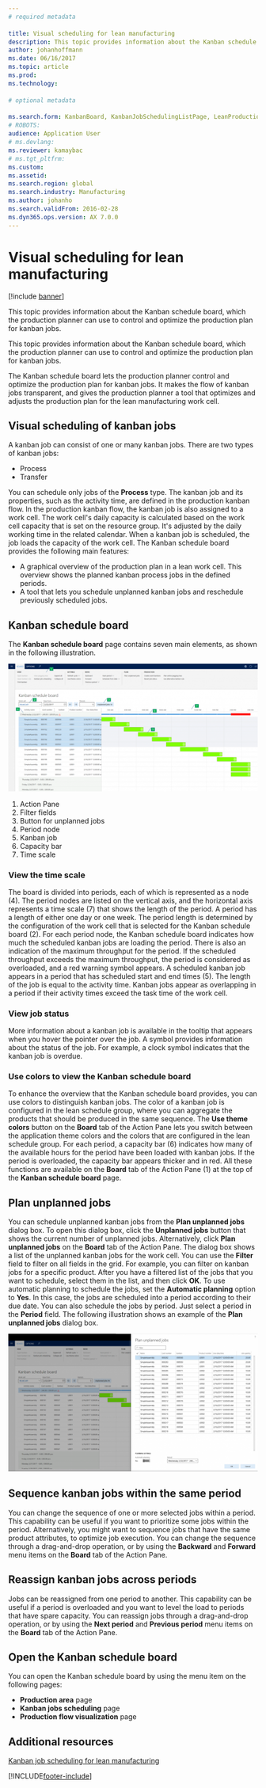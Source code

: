 ```yaml
---
# required metadata

title: Visual scheduling for lean manufacturing 
description: This topic provides information about the Kanban schedule board, which the production planner can use to control and optimize the production plan for kanban jobs.
author: johanhoffmann
ms.date: 06/16/2017
ms.topic: article
ms.prod: 
ms.technology: 

# optional metadata

ms.search.form: KanbanBoard, KanbanJobSchedulingListPage, LeanProductionFlowVisualization, KanbanBoardUnplannedJobs
# ROBOTS: 
audience: Application User
# ms.devlang: 
ms.reviewer: kamaybac
# ms.tgt_pltfrm: 
ms.custom: 
ms.assetid:
ms.search.region: global
ms.search.industry: Manufacturing
ms.author: johanho
ms.search.validFrom: 2016-02-28
ms.dyn365.ops.version: AX 7.0.0
---
```


# Visual scheduling for lean manufacturing

[!include [banner](../includes/banner.md)]

This topic provides information about the Kanban schedule board, which the production planner can use to control and optimize the production plan for kanban jobs.

This topic provides information about the Kanban schedule board, which the production planner can use to control and optimize the production plan for kanban jobs.

The Kanban schedule board lets the production planner control and optimize the production plan for kanban jobs. It makes the flow of kanban jobs transparent, and gives the production planner a tool that optimizes and adjusts the production plan for the lean manufacturing work cell.

## Visual scheduling of kanban jobs
A kanban job can consist of one or many kanban jobs. There are two types of kanban jobs:

-   Process
-   Transfer

You can schedule only jobs of the **Process** type. The kanban job and its properties, such as the activity time, are defined in the production kanban flow. In the production kanban flow, the kanban job is also assigned to a work cell. The work cell's daily capacity is calculated based on the work cell capacity that is set on the resource group. It's adjusted by the daily working time in the related calendar. When a kanban job is scheduled, the job loads the capacity of the work cell. The Kanban schedule board provides the following main features:

-   A graphical overview of the production plan in a lean work cell. This overview shows the planned kanban process jobs in the defined periods.
-   A tool that lets you schedule unplanned kanban jobs and reschedule previously scheduled jobs.

## Kanban schedule board
The **Kanban schedule board** page contains seven main elements, as shown in the following illustration. 

![Kanban schedule board.](./media/kanban-schedule-board-1024x554.png)
1.  Action Pane
2.  Filter fields
3.  Button for unplanned jobs
4.  Period node
5.  Kanban job
6.  Capacity bar
7.  Time scale

### View the time scale

The board is divided into periods, each of which is represented as a node (4). The period nodes are listed on the vertical axis, and the horizontal axis represents a time scale (7) that shows the length of the period. A period has a length of either one day or one week. The period length is determined by the configuration of the work cell that is selected for the Kanban schedule board (2). For each period node, the Kanban schedule board indicates how much the scheduled kanban jobs are loading the period. There is also an indication of the maximum throughput for the period. If the scheduled throughput exceeds the maximum throughput, the period is considered as overloaded, and a red warning symbol appears. A scheduled kanban job appears in a period that has scheduled start and end times (5). The length of the job is equal to the activity time. Kanban jobs appear as overlapping in a period if their activity times exceed the task time of the work cell.

### View job status

More information about a kanban job is available in the tooltip that appears when you hover the pointer over the job. A symbol provides information about the status of the job. For example, a clock symbol indicates that the kanban job is overdue.

### Use colors to view the Kanban schedule board

To enhance the overview that the Kanban schedule board provides, you can use colors to distinguish kanban jobs. The color of a kanban job is configured in the lean schedule group, where you can aggregate the products that should be produced in the same sequence. The **Use theme colors** button on the **Board** tab of the Action Pane lets you switch between the application theme colors and the colors that are configured in the lean schedule group. For each period, a capacity bar (6) indicates how many of the available hours for the period have been loaded with kanban jobs. If the period is overloaded, the capacity bar appears thicker and in red. All these functions are available on the **Board** tab of the Action Pane (1) at the top of the **Kanban schedule board** page.

## Plan unplanned jobs
You can schedule unplanned kanban jobs from the **Plan unplanned jobs** dialog box. To open this dialog box, click the **Unplanned jobs** button that shows the current number of unplanned jobs. Alternatively, click **Plan unplanned jobs** on the **Board** tab of the Action Pane. The dialog box shows a list of the unplanned kanban jobs for the work cell. You can use the **Filter** field to filter on all fields in the grid. For example, you can filter on kanban jobs for a specific product. After you have a filtered list of the jobs that you want to schedule, select them in the list, and then click **OK**. To use automatic planning to schedule the jobs, set the **Automatic planning** option to **Yes**. In this case, the jobs are scheduled into a period according to their due date. You can also schedule the jobs by period. Just select a period in the **Period** field. The following illustration shows an example of the **Plan unplanned jobs** dialog box. 

![Plan unplanned jobs dialog box.](./media/plan-unplanned-jobs-1024x564.png)

## Sequence kanban jobs within the same period
You can change the sequence of one or more selected jobs within a period. This capability can be useful if you want to prioritize some jobs within the period. Alternatively, you might want to sequence jobs that have the same product attributes, to optimize job execution. You can change the sequence through a drag-and-drop operation, or by using the **Backward** and **Forward** menu items on the **Board** tab of the Action Pane.

## Reassign kanban jobs across periods
Jobs can be reassigned from one period to another. This capability can be useful if a period is overloaded and you want to level the load to periods that have spare capacity. You can reassign jobs through a drag-and-drop operation, or by using the **Next period** and **Previous period** menu items on the **Board** tab of the Action Pane.

## Open the Kanban schedule board
You can open the Kanban schedule board by using the menu item on the following pages:

-   **Production area** page
-   **Kanban jobs scheduling** page
-   **Production flow visualization** page


## Additional resources

[Kanban job scheduling for lean manufacturing](lean-manufacturing-kanban-job-scheduling.md)



[!INCLUDE[footer-include](../../includes/footer-banner.md)]